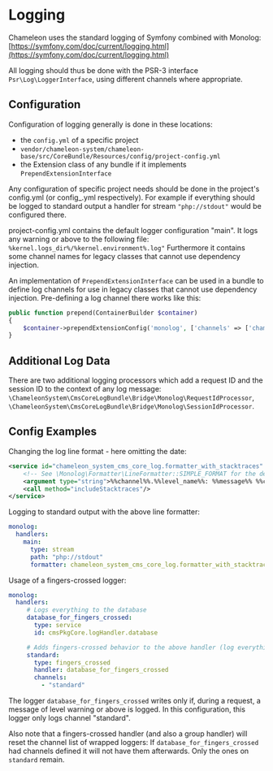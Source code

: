 # Logging

Chameleon uses the standard logging of Symfony combined with Monolog: [https://symfony.com/doc/current/logging.html](https://symfony.com/doc/current/logging.html)

All logging should thus be done with the PSR-3 interface `Psr\Log\LoggerInterface`, using different channels where appropriate.

## Configuration

Configuration of logging generally is done in these locations:

- the `config.yml` of a specific project
- `vendor/chameleon-system/chameleon-base/src/CoreBundle/Resources/config/project-config.yml`
- the Extension class of any bundle if it implements `PrependExtensionInterface`

Any configuration of specific project needs should be done in the project's config.yml (or config_<env>.yml respectively).
For example if everything should be logged to standard output a handler for stream `"php://stdout"` would be configured there.

project-config.yml contains the default logger configuration "main".
It logs any warning or above to the following file: `%kernel.logs_dir%/%kernel.environment%.log"`
Furthermore it contains some channel names for legacy classes that cannot use dependency injection.

An implementation of `PrependExtensionInterface` can be used in a bundle to define log channels for use in legacy classes
that cannot use dependency injection.
Pre-defining a log channel there works like this:

```php
public function prepend(ContainerBuilder $container)
{
    $container->prependExtensionConfig('monolog', ['channels' => ['chameleon_order']]);
}
```

## Additional Log Data

There are two additional logging processors which add a request ID and the session ID to the context of any log message:
`\ChameleonSystem\CmsCoreLogBundle\Bridge\Monolog\RequestIdProcessor`,
`\ChameleonSystem\CmsCoreLogBundle\Bridge\Monolog\SessionIdProcessor`.

## Config Examples

Changing the log line format - here omitting the date:

```xml
<service id="chameleon_system_cms_core_log.formatter_with_stacktraces" class="Monolog\Formatter\LineFormatter" public="false">
    <!-- See \Monolog\Formatter\LineFormatter::SIMPLE_FORMAT for the default format: -->
    <argument type="string">%%channel%%.%%level_name%%: %%message%% %%context%% %%extra%%\n</argument>
    <call method="includeStacktraces"/>
</service>
```

Logging to standard output with the above line formatter:

```yaml
monolog:
  handlers:
    main:
      type: stream
      path: "php://stdout"
      formatter: chameleon_system_cms_core_log.formatter_with_stacktraces
```

Usage of a fingers-crossed logger:

```yaml
monolog:
  handlers:
     # Logs everything to the database
     database_for_fingers_crossed:
       type: service
       id: cmsPkgCore.logHandler.database

     # Adds fingers-crossed behavior to the above handler (log everything once an error occurs)
     standard:
       type: fingers_crossed
       handler: database_for_fingers_crossed
       channels:
         - "standard"
```

The logger `database_for_fingers_crossed` writes only if, during a request, a message of level warning or above is logged. In this configuration, this logger only logs channel "standard".

Also note that a fingers-crossed handler (and also a group handler) will reset the channel list of wrapped loggers:
If `database_for_fingers_crossed` had channels defined it will not have them afterwards. Only the ones on `standard` remain.